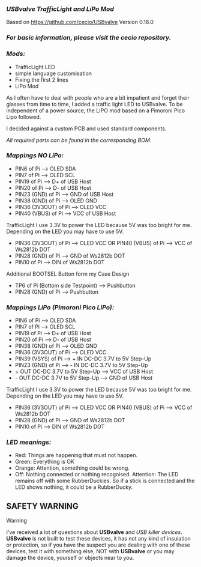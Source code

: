 ### *USBvalve TrafficLight and LiPo Mod*

Based on https://github.com/cecio/USBvalve Version 0.18.0

### *For basic information, please visit the cecio repository.*

### *Mods:*
- TrafficLight LED
- simple language customisation
- Fixing the first 2 lines
- LiPo Mod
  
As I often have to deal with people who are a bit impatient and forget their glasses from time to time, I added a traffic light LED to USBvalve.
To be independent of a power source, the LIPO mod based on a Pimoroni Pico Lipo followed.

I decided against a custom PCB and used standard components.

*All required parts can be found in the corresponding BOM.*

### *Mappings NO LiPo:*
- PIN6 of Pi --> OLED SDA
- PIN7 of Pi --> OLED SCL
- PIN19 of Pi --> D+ of USB Host
- PIN20 of Pi --> D- of USB Host
- PIN23 (GND) of Pi --> GND of USB Host
- PIN38 (GND) of Pi --> OLED GND
- PIN36 (3V3OUT) of Pi --> OLED VCC
- PIN40 (VBUS) of Pi --> VCC of USB Host
  
TrafficLight
I use 3.3V to power the LED because 5V was too bright for me.
Depending on the LED you may have to use 5V.

- PIN36 (3V3OUT) of Pi --> OLED VCC OR PIN40 (VBUS) of Pi --> VCC of Ws2812b DOT
- PIN28 (GND) of Pi --> GND of Ws2812b DOT
- PIN10 of Pi --> DIN of Ws2812b DOT
 
Additional BOOTSEL Button form my Case Design
- TP6 of Pi (Bottom side Testpoint) --> Pushbutton
- PIN28 (GND) of Pi --> Pushbutton


### *Mappings LiPo (Pimoroni Pico LiPo):*
- PIN6 of Pi --> OLED SDA
- PIN7 of Pi --> OLED SCL
- PIN19 of Pi --> D+ of USB Host
- PIN20 of Pi --> D- of USB Host
- PIN38 (GND) of Pi --> OLED GND
- PIN36 (3V3OUT) of Pi --> OLED VCC
- PIN39 (VSYS) of Pi --> + IN DC-DC  3.7V to 5V Step-Up
- PIN23 (GND) of Pi --> - IN DC-DC  3.7V to 5V Step-Up
- \+ OUT DC-DC  3.7V to 5V Step-Up --> VCC of USB Host
- \- OUT DC-DC  3.7V to 5V Step-Up --> GND of USB Host

  
TrafficLight
I use 3.3V to power the LED because 5V was too bright for me.
Depending on the LED you may have to use 5V.

- PIN36 (3V3OUT) of Pi --> OLED VCC OR PIN40 (VBUS) of Pi --> VCC of Ws2812b DOT
- PIN28 (GND) of Pi --> GND of Ws2812b DOT
- PIN10 of Pi --> DIN of Ws2812b DOT

### *LED meanings:*
- Red: Things are happening that must not happen.
- Green: Everything is OK
- Orange: Attention, something could be wrong.
- Off: Nothing connected or nothing recognised. Attention: The LED remains off with some RubberDuckies. So if a stick is connected and the LED shows nothing, it could be a RubberDucky.


## SAFETY WARNING

> [!WARNING]
> I've received a lot of questions about **USBvalve** and *USB killer devices*. **USBvalve** is not built to test these devices, it has not any kind of insulation or protection, so if you have the suspect you are dealing with one of these devices, test it with something else, NOT with **USBvalve** or you may damage the device, yourself or objects near to you.
